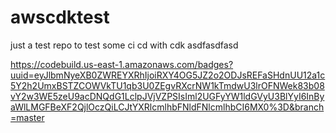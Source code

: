 # awscdktest
just a test repo to test some ci cd with cdk
asdfasdfasd

https://codebuild.us-east-1.amazonaws.com/badges?uuid=eyJlbmNyeXB0ZWREYXRhIjoiRXY4OG5JZ2o2ODJsREFaSHdnUU12a1c5Y2h2UmxBSTZCOWVkTU1qb3U0ZEgvRXcrNW1kTmdwU3lrOFNWek83b08vY2w3WE5zeU9acDNQdG1LclpJVjVZPSIsIml2UGFyYW1ldGVyU3BlYyI6InByaWlLMGFBeXF2QjlOczQiLCJtYXRlcmlhbFNldFNlcmlhbCI6MX0%3D&branch=master
